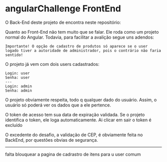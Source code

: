 # angularChallenge FrontEnd

O Back-End deste projeto de encontra neste repositório:

Quanto ao Front-End não tem muito que se falar. Ele roda como um projeto normal do Angular. Todavia, para facilitar a avalição segue uns adendos:

```
Importante! O opção de cadastro de produtos só aparece se o user logado tiver a autoridade de administrador, pois o contrário não faria sentido!
```

O projeto já vem com dois users cadastrados:
```
Login: user
Senha: user
---
Login: admin
Senha: admin
```
O projeto obviamente respeita, todo q qualquer dado do usuário. Assim, o usuário só poderá ver os dados que a ele pertence.

O token de acesso tem sua data de expiração validada. Se o projeto identifica o token, ele loga automaticamente. Ai clicar em sair o token é excluído

O excedente do desafio, a validação de CEP, é obviamente feita no BackEnd, por questões obvias de segurança.

*****************************

falta blouquear a pagina de cadrastro de itens para u user comum


